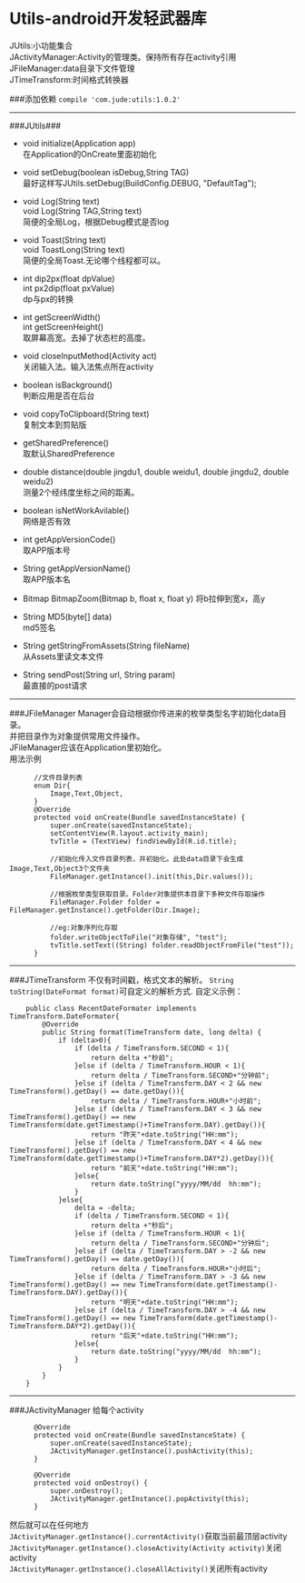 # Utils-android开发轻武器库  
JUtils:小功能集合  
JActivityManager:Activity的管理类。保持所有存在activity引用  
JFileManager:data目录下文件管理  
JTimeTransform:时间格式转换器

###添加依赖
`compile 'com.jude:utils:1.0.2'`

***

###JUtils###
* void initialize(Application app)  
在Application的OnCreate里面初始化    

* void setDebug(boolean isDebug,String TAG)  
最好这样写JUtils.setDebug(BuildConfig.DEBUG, "DefaultTag");  

* void Log(String text)  
void Log(String TAG,String text)  
简便的全局Log，根据Debug模式是否log  

* void Toast(String text)  
void ToastLong(String text)  
简便的全局Toast.无论哪个线程都可以。

* int dip2px(float dpValue)  
int px2dip(float pxValue)  
dp与px的转换

* int getScreenWidth()  
int getScreenHeight()  
取屏幕高宽。去掉了状态栏的高度。  

* void closeInputMethod(Activity act)  
关闭输入法。输入法焦点所在activity

* boolean isBackground()  
判断应用是否在后台

* void copyToClipboard(String text)  
复制文本到剪贴版

* getSharedPreference()  
取默认SharedPreference

* double distance(double jingdu1, double weidu1, double jingdu2, double weidu2)  
测量2个经纬度坐标之间的距离。

* boolean isNetWorkAvilable()  
网络是否有效

* int getAppVersionCode()  
取APP版本号

* String getAppVersionName()  
取APP版本名

* Bitmap BitmapZoom(Bitmap b, float x, float y)
将b拉伸到宽x，高y

* String MD5(byte[] data)  
md5签名

* String getStringFromAssets(String fileName)  
从Assets里读文本文件

* String sendPost(String url, String param)  
最直接的post请求

***
###JFileManager
Manager会自动根据你传进来的枚举类型名字初始化data目录。  
并把目录作为对象提供常用文件操作。  
JFileManager应该在Application里初始化。  
用法示例
          
          //文件目录列表
          enum Dir{
              Image,Text,Object,
          }
          @Override
          protected void onCreate(Bundle savedInstanceState) {
              super.onCreate(savedInstanceState);
              setContentView(R.layout.activity_main);
              tvTitle = (TextView) findViewById(R.id.title);
              
              //初始化传入文件目录列表，并初始化。此处data目录下会生成Image,Text,Object3个文件夹
              FileManager.getInstance().init(this,Dir.values());
              
              //根据枚举类型获取目录。Folder对象提供本目录下多种文件存取操作
              FileManager.Folder folder = FileManager.getInstance().getFolder(Dir.Image);
              
              //eg:对象序列化存取
              folder.writeObjectToFile("对象存储", "test");
              tvTitle.setText((String) folder.readObjectFromFile("test"));
          }

***
###JTimeTransform
不仅有时间戳，格式文本的解析。
`String toString(DateFormat format)`可自定义的解析方式.
自定义示例：

        public class RecentDateFormater implements TimeTransform.DateFormater{
            @Override
            public String format(TimeTransform date, long delta) {
                if (delta>0){
                    if (delta / TimeTransform.SECOND < 1){
                        return delta +"秒前";
                    }else if (delta / TimeTransform.HOUR < 1){
                        return delta / TimeTransform.SECOND+"分钟前";
                    }else if (delta / TimeTransform.DAY < 2 && new TimeTransform().getDay() == date.getDay()){
                        return delta / TimeTransform.HOUR+"小时前";
                    }else if (delta / TimeTransform.DAY < 3 && new TimeTransform().getDay() == new TimeTransform(date.getTimestamp()+TimeTransform.DAY).getDay()){
                        return "昨天"+date.toString("HH:mm");
                    }else if (delta / TimeTransform.DAY < 4 && new TimeTransform().getDay() == new TimeTransform(date.getTimestamp()+TimeTransform.DAY*2).getDay()){
                        return "前天"+date.toString("HH:mm");
                    }else{
                        return date.toString("yyyy/MM/dd  hh:mm");
                    }
                }else{
                    delta = -delta;
                    if (delta / TimeTransform.SECOND < 1){
                        return delta +"秒后";
                    }else if (delta / TimeTransform.HOUR < 1){
                        return delta / TimeTransform.SECOND+"分钟后";
                    }else if (delta / TimeTransform.DAY > -2 && new TimeTransform().getDay() == date.getDay()){
                        return delta / TimeTransform.HOUR+"小时后";
                    }else if (delta / TimeTransform.DAY > -3 && new TimeTransform().getDay() == new TimeTransform(date.getTimestamp()-TimeTransform.DAY).getDay()){
                        return "明天"+date.toString("HH:mm");
                    }else if (delta / TimeTransform.DAY > -4 && new TimeTransform().getDay() == new TimeTransform(date.getTimestamp()-TimeTransform.DAY*2).getDay()){
                        return "后天"+date.toString("HH:mm");
                    }else{
                        return date.toString("yyyy/MM/dd  hh:mm");
                    }
                }
            }
        }
        
***
###JActivityManager
给每个activity

          @Override
          protected void onCreate(Bundle savedInstanceState) {
              super.onCreate(savedInstanceState);
              JActivityManager.getInstance().pushActivity(this);
          }
          
          @Override
          protected void onDestroy() {
              super.onDestroy();
              JActivityManager.getInstance().popActivity(this);
          }
          
然后就可以在任何地方  
`JActivityManager.getInstance().currentActivity()`获取当前最顶层activity  
`JActivityManager.getInstance().closeActivity(Activity activity)`关闭activity  
`JActivityManager.getInstance().closeAllActivity()`关闭所有activity  
